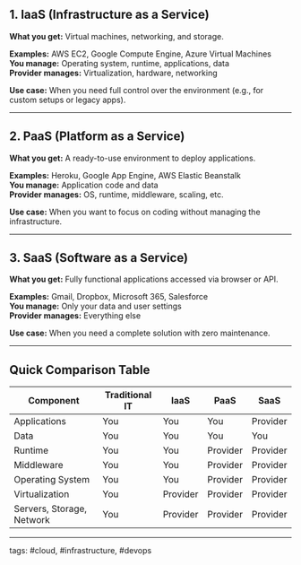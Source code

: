 
## 1. IaaS (Infrastructure as a Service)

**What you get:** Virtual machines, networking, and storage.

**Examples:** AWS EC2, Google Compute Engine, Azure Virtual Machines  
**You manage:** Operating system, runtime, applications, data  
**Provider manages:** Virtualization, hardware, networking

**Use case:** When you need full control over the environment (e.g., for custom setups or legacy apps).

---

## 2. PaaS (Platform as a Service)

**What you get:** A ready-to-use environment to deploy applications.

**Examples:** Heroku, Google App Engine, AWS Elastic Beanstalk  
**You manage:** Application code and data  
**Provider manages:** OS, runtime, middleware, scaling, etc.

**Use case:** When you want to focus on coding without managing the infrastructure.

---

## 3. SaaS (Software as a Service)

**What you get:** Fully functional applications accessed via browser or API.

**Examples:** Gmail, Dropbox, Microsoft 365, Salesforce  
**You manage:** Only your data and user settings  
**Provider manages:** Everything else

**Use case:** When you need a complete solution with zero maintenance.

---

## Quick Comparison Table

|Component|Traditional IT|IaaS|PaaS|SaaS|
|---|---|---|---|---|
|Applications|You|You|You|Provider|
|Data|You|You|You|You|
|Runtime|You|You|Provider|Provider|
|Middleware|You|You|Provider|Provider|
|Operating System|You|You|Provider|Provider|
|Virtualization|You|Provider|Provider|Provider|
|Servers, Storage, Network|You|Provider|Provider|Provider|

---
tags: #cloud, #infrastructure, #devops
